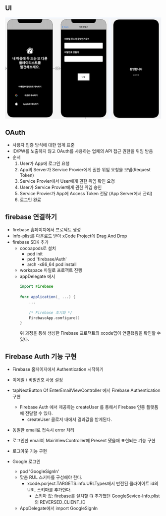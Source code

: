 ## UI
<img src="img/img01.png">

## OAuth
* 사용자 인증 방식에 대한 업계 표준
* ID/PW를 노출하지 않고 OAuth를 사용하는 업체의 API 접근 권한을 위임 받음
* 순서
  1. User가 App에 로그인 요청
  2. App의 Server가 Service Provier에게 권한 위임 요청을 보냄(Request Token)
  3. Service Provier에서 User에게 권한 위임 확인 요청
  4. User가 Service Provier에게 권한 위임 승인
  5. Service Provier가 App에 Access Token 전달 (App Server에서 관리)
  6. 로그인 완료

## firebase 연결하기
* firebase 홈페이지에서 프로잭트 생성
* Info-plist를 다운로드 받아 xCode Project에 Drag And Drop
* firebase SDK 추가
  * cocoapods로 설치
    * pod init
    * pod 'firebase/Auth'
    * arch -x86_64 pod install
  * workspace 파일로 프로잭트 진행
  * appDelegate 에서 
    ```Swift
    import Firebase

    func application(_ ...) {
        ...

        /* Firebase 초기화 */
        FirebaseApp.comfigure()
    }
    ``` 
    위 과정을 통해 생성한 Firebase 프로잭트와 xcode앱이 연결됐음을 확인할 수 있다.

## Firebase Auth 기능 구현 
* Firebase 홈페이지에서 Authentication 시작하기 
* 이메일 / 비밀번호 사용 설정

* tapNextButton Of EnterEmailViewController 에서 Firebase Authentication 구현
  * Firebase Auth 에서 제공하는 createUser 를 통해서 Firebase 인증 플랫폼에 전달할 수 있다. 
    * createUser 클로저 내에서 결과값을 받게된다.

* 동일한 email로 접속시 error 처리
* 로그인한 email이 MainViewController에 Present 됐을때 표현되는 기능 구현
* 로그아웃 기능 구현
* Google 로그인
  * pod 'GoogleSignIn'
  * 맞춤 RUL 스키마를 구성해야 한다. 
    * xcode.porject.TARGETS.info.URLTypes에서 반전된 클라이어트 id의 URL 스키마를 추가한다.
      * 스키마 값: firebase를 설치할 떄 추가했던 GoogleSevice-Info.plist의 REVERSED_CLIENT_ID
  * AppDelegate에서 import GoogleSignIn